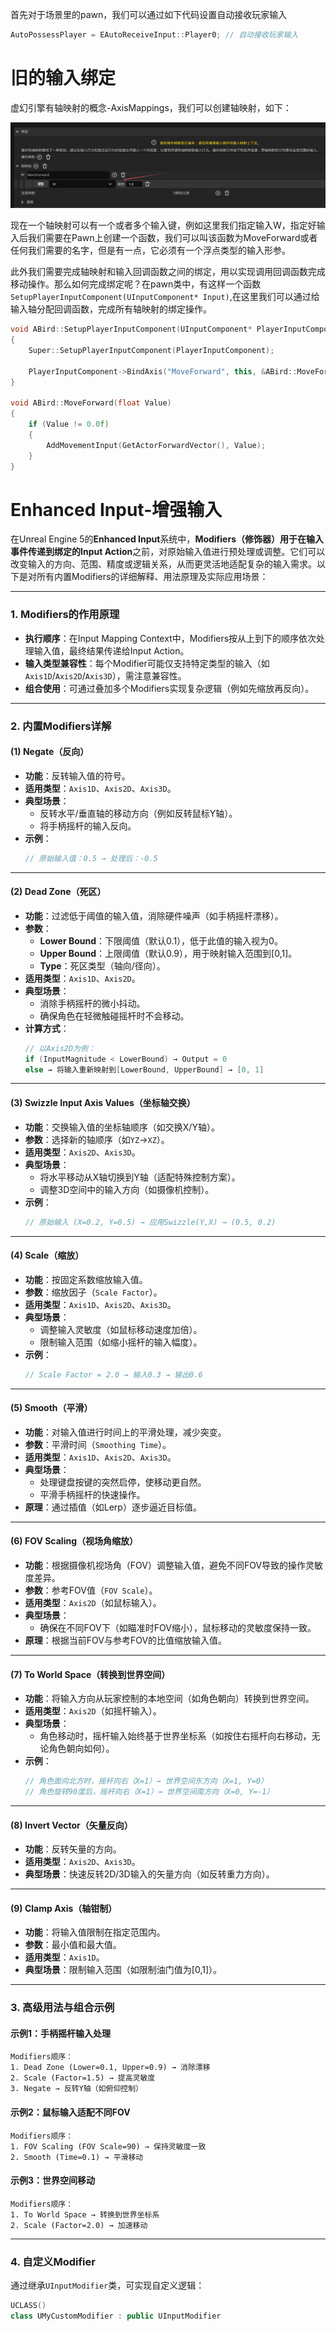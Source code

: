 首先对于场景里的pawn，我们可以通过如下代码设置自动接收玩家输入

```c++
AutoPossessPlayer = EAutoReceiveInput::Player0;	// 自动接收玩家输入
```



# 旧的输入绑定

虚幻引擎有轴映射的概念-AxisMappings，我们可以创建轴映射，如下：

![image-20250128143451233](.\image-20250128143451233.png)

现在一个轴映射可以有一个或者多个输入键，例如这里我们指定输入W，指定好输入后我们需要在Pawn上创建一个函数，我们可以叫该函数为MoveForward或者任何我们需要的名字，但是有一点，它必须有一个浮点类型的输入形参。

此外我们需要完成轴映射和输入回调函数之间的绑定，用以实现调用回调函数完成移动操作。那么如何完成绑定呢？在pawn类中，有这样一个函数`SetupPlayerInputComponent(UInputComponent* Input)`,在这里我们可以通过给输入轴分配回调函数，完成所有轴映射的绑定操作。

```c++
void ABird::SetupPlayerInputComponent(UInputComponent* PlayerInputComponent)
{
	Super::SetupPlayerInputComponent(PlayerInputComponent);

	PlayerInputComponent->BindAxis("MoveForward", this, &ABird::MoveForward);
}

void ABird::MoveForward(float Value)
{
	if (Value != 0.0f)
	{
		AddMovementInput(GetActorForwardVector(), Value);
	}
}
```



# Enhanced Input-增强输入

在Unreal Engine 5的**Enhanced Input**系统中，**Modifiers（修饰器）**用于在输入事件传递到绑定的**Input Action**之前，对原始输入值进行预处理或调整。它们可以改变输入的方向、范围、精度或逻辑关系，从而更灵活地适配复杂的输入需求。以下是对所有内置Modifiers的详细解释、用法原理及实际应用场景：

---

### **1. Modifiers的作用原理**
- **执行顺序**：在Input Mapping Context中，Modifiers按从上到下的顺序依次处理输入值，最终结果传递给Input Action。
- **输入类型兼容性**：每个Modifier可能仅支持特定类型的输入（如`Axis1D`/`Axis2D`/`Axis3D`），需注意兼容性。
- **组合使用**：可通过叠加多个Modifiers实现复杂逻辑（例如先缩放再反向）。

---

### **2. 内置Modifiers详解**

#### **(1) Negate（反向）**
- **功能**：反转输入值的符号。
- **适用类型**：`Axis1D`、`Axis2D`、`Axis3D`。
- **典型场景**：
  - 反转水平/垂直轴的移动方向（例如反转鼠标Y轴）。
  - 将手柄摇杆的输入反向。
- **示例**：  
  ```cpp
  // 原始输入值：0.5 → 处理后：-0.5
  ```

---

#### **(2) Dead Zone（死区）**
- **功能**：过滤低于阈值的输入值，消除硬件噪声（如手柄摇杆漂移）。
- **参数**：
  - **Lower Bound**：下限阈值（默认0.1），低于此值的输入视为0。
  - **Upper Bound**：上限阈值（默认0.9），用于映射输入范围到[0,1]。
  - **Type**：死区类型（轴向/径向）。
- **适用类型**：`Axis1D`、`Axis2D`。
- **典型场景**：
  - 消除手柄摇杆的微小抖动。
  - 确保角色在轻微触碰摇杆时不会移动。
- **计算方式**：
  ```cpp
  // 以Axis2D为例：
  if (InputMagnitude < LowerBound) → Output = 0
  else → 将输入重新映射到[LowerBound, UpperBound] → [0, 1]
  ```

---

#### **(3) Swizzle Input Axis Values（坐标轴交换）**
- **功能**：交换输入值的坐标轴顺序（如交换X/Y轴）。
- **参数**：选择新的轴顺序（如`YZ`→`XZ`）。
- **适用类型**：`Axis2D`、`Axis3D`。
- **典型场景**：
  - 将水平移动从X轴切换到Y轴（适配特殊控制方案）。
  - 调整3D空间中的输入方向（如摄像机控制）。
- **示例**：  
  ```cpp
  // 原始输入 (X=0.2, Y=0.5) → 应用Swizzle(Y,X) → (0.5, 0.2)
  ```

---

#### **(4) Scale（缩放）**
- **功能**：按固定系数缩放输入值。
- **参数**：缩放因子（`Scale Factor`）。
- **适用类型**：`Axis1D`、`Axis2D`、`Axis3D`。
- **典型场景**：
  - 调整输入灵敏度（如鼠标移动速度加倍）。
  - 限制输入范围（如缩小摇杆的输入幅度）。
- **示例**：  
  ```cpp
  // Scale Factor = 2.0 → 输入0.3 → 输出0.6
  ```

---

#### **(5) Smooth（平滑）**
- **功能**：对输入值进行时间上的平滑处理，减少突变。
- **参数**：平滑时间（`Smoothing Time`）。
- **适用类型**：`Axis1D`、`Axis2D`、`Axis3D`。
- **典型场景**：
  - 处理键盘按键的突然启停，使移动更自然。
  - 平滑手柄摇杆的快速操作。
- **原理**：通过插值（如Lerp）逐步逼近目标值。

---

#### **(6) FOV Scaling（视场角缩放）**
- **功能**：根据摄像机视场角（FOV）调整输入值，避免不同FOV导致的操作灵敏度差异。
- **参数**：参考FOV值（`FOV Scale`）。
- **适用类型**：`Axis2D`（如鼠标输入）。
- **典型场景**：
  - 确保在不同FOV下（如瞄准时FOV缩小），鼠标移动的灵敏度保持一致。
- **原理**：根据当前FOV与参考FOV的比值缩放输入值。

---

#### **(7) To World Space（转换到世界空间）**
- **功能**：将输入方向从玩家控制的本地空间（如角色朝向）转换到世界空间。
- **适用类型**：`Axis2D`（如摇杆输入）。
- **典型场景**：
  - 角色移动时，摇杆输入始终基于世界坐标系（如按住右摇杆向右移动，无论角色朝向如何）。
- **示例**：  
  ```cpp
  // 角色面向北方时，摇杆向右（X=1）→ 世界空间东方向（X=1, Y=0）
  // 角色旋转90度后，摇杆向右（X=1）→ 世界空间南方向（X=0, Y=-1）
  ```

---

#### **(8) Invert Vector（矢量反向）**
- **功能**：反转矢量的方向。
- **适用类型**：`Axis2D`、`Axis3D`。
- **典型场景**：快速反转2D/3D输入的矢量方向（如反转重力方向）。

---

#### **(9) Clamp Axis（轴钳制）**
- **功能**：将输入值限制在指定范围内。
- **参数**：最小值和最大值。
- **适用类型**：`Axis1D`。
- **典型场景**：限制输入范围（如限制油门值为[0,1]）。

---

### **3. 高级用法与组合示例**

#### **示例1：手柄摇杆输入处理**
```plaintext
Modifiers顺序：
1. Dead Zone (Lower=0.1, Upper=0.9) → 消除漂移
2. Scale (Factor=1.5) → 提高灵敏度
3. Negate → 反转Y轴（如俯仰控制）
```

#### **示例2：鼠标输入适配不同FOV**
```plaintext
Modifiers顺序：
1. FOV Scaling (FOV Scale=90) → 保持灵敏度一致
2. Smooth (Time=0.1) → 平滑移动
```

#### **示例3：世界空间移动**
```plaintext
Modifiers顺序：
1. To World Space → 转换到世界坐标系
2. Scale (Factor=2.0) → 加速移动
```

---

### **4. 自定义Modifier**
通过继承`UInputModifier`类，可实现自定义逻辑：
```cpp
UCLASS()
class UMyCustomModifier : public UInputModifier

